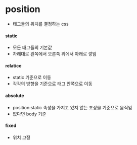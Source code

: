 # position

- 태그들의 위치를 결정하는 css

#### static
- 모든 태그들의 기본값
- 차례대로 왼쪽에서 오른쪽 위에서 아래로 쌓임

#### relatice
- static 기준으로 이동
- 각각의 방향을 기준으로 태그 안쪽으로 이동

#### absolute
- position:static 속성을 가지고 있지 않는 조상을 기준으로 움직임
- 없다면 body 기준

#### fixed
- 위치 고정